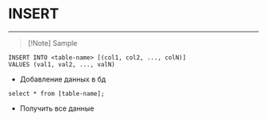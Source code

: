 # INSERT #
---
>[!Note] Sample
```sqlite
INSERT INTO <table-name> [(col1, col2, ..., colN)]
VALUES (val1, val2, ..., valN)
```
- Добавление данных в бд

```sqlite
select * from [table-name];
```
- Получить все данные

